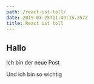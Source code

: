 ```yaml
---
path: /react-ist-toll/
date: 2019-03-25T11:49:15.257Z
title: React ist toll
---
```

## Hallo

Ich bin der neue Post

Und ich bin so wichtig
